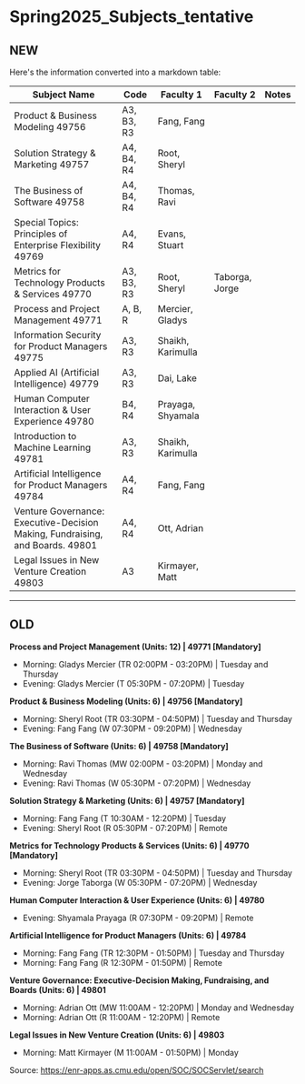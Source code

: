 # Spring2025_Subjects_tentative

NEW
---
Here's the information converted into a markdown table:

| Subject Name | Code | Faculty 1 | Faculty 2 | Notes |
|--------------|------|------------|-----------|-----------|
| Product & Business Modeling 49756 | A3, B3, R3 | Fang, Fang | |
| Solution Strategy & Marketing 49757 | A4, B4, R4 | Root, Sheryl | |
| The Business of Software 49758 | A4, B4, R4 | Thomas, Ravi | |
| Special Topics: Principles of Enterprise Flexibility 49769 | A4, R4 | Evans, Stuart | |
| Metrics for Technology Products & Services 49770 | A3, B3, R3 | Root, Sheryl | Taborga, Jorge |
| Process and Project Management 49771 | A, B, R | Mercier, Gladys | |
| Information Security for Product Managers 49775 | A3, R3 | Shaikh, Karimulla | |
| Applied AI (Artificial Intelligence) 49779 | A3, R3 | Dai, Lake | |
| Human Computer Interaction & User Experience 49780 | B4, R4 | Prayaga, Shyamala | |
| Introduction to Machine Learning 49781 | A3, R3 | Shaikh, Karimulla | |
| Artificial Intelligence for Product Managers 49784 | A4, R4 | Fang, Fang | |
| Venture Governance: Executive-Decision Making, Fundraising, and Boards. 49801 | A4, R4 | Ott, Adrian | |
| Legal Issues in New Venture Creation 49803 | A3 | Kirmayer, Matt | |

---

OLD
---

**Process and Project Management (Units: 12) | 49771 [Mandatory]**  
- Morning: Gladys Mercier (TR 02:00PM - 03:20PM) | Tuesday and Thursday  
- Evening: Gladys Mercier (T 05:30PM - 07:20PM) | Tuesday  

**Product & Business Modeling (Units: 6) | 49756 [Mandatory]**  
- Morning: Sheryl Root (TR 03:30PM - 04:50PM) | Tuesday and Thursday  
- Evening: Fang Fang (W 07:30PM - 09:20PM) | Wednesday  

**The Business of Software (Units: 6) | 49758 [Mandatory]**  
- Morning: Ravi Thomas (MW 02:00PM - 03:20PM) | Monday and Wednesday  
- Evening: Ravi Thomas (W 05:30PM - 07:20PM) | Wednesday  

**Solution Strategy & Marketing (Units: 6) | 49757 [Mandatory]**  
- Morning: Fang Fang (T 10:30AM - 12:20PM) | Tuesday  
- Evening: Sheryl Root (R 05:30PM - 07:20PM) | Remote  

**Metrics for Technology Products & Services (Units: 6) | 49770 [Mandatory]**  
- Morning: Sheryl Root (TR 03:30PM - 04:50PM) | Tuesday and Thursday  
- Evening: Jorge Taborga (W 05:30PM - 07:20PM) | Wednesday  

**Human Computer Interaction & User Experience (Units: 6) | 49780**  
- Evening: Shyamala Prayaga (R 07:30PM - 09:20PM) | Remote  

**Artificial Intelligence for Product Managers (Units: 6) | 49784**  
- Morning: Fang Fang (TR 12:30PM - 01:50PM) | Tuesday and Thursday  
- Morning: Fang Fang (R 12:30PM - 01:50PM) | Remote  

**Venture Governance: Executive-Decision Making, Fundraising, and Boards (Units: 6) | 49801**  
- Morning: Adrian Ott (MW 11:00AM - 12:20PM) | Monday and Wednesday  
- Morning: Adrian Ott (R 11:00AM - 12:20PM) | Remote  

**Legal Issues in New Venture Creation (Units: 6) | 49803**  
- Morning: Matt Kirmayer (M 11:00AM - 01:50PM) | Monday  


Source: https://enr-apps.as.cmu.edu/open/SOC/SOCServlet/search
